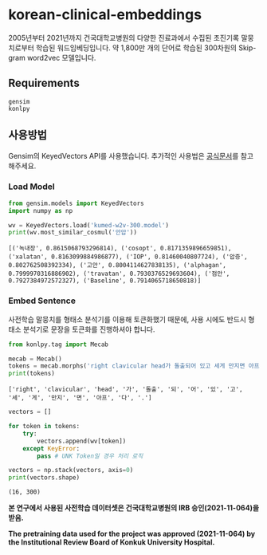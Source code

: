 # korean-clinical-embeddings

2005년부터 2021년까지 건국대학교병원의 다양한 진료과에서 수집된 초진기록 말뭉치로부터 학습된 워드임베딩입니다. 약 1,800만 개의 단어로 학습된 300차원의 Skip-gram word2vec 모델입니다.

## Requirements
~~~
gensim
konlpy
~~~

## 사용방법
Gensim의 KeyedVectors API를 사용했습니다. 추가적인 사용법은 [공식문서](https://radimrehurek.com/gensim/models/keyedvectors.html)를 참고해주세요.

### Load Model
```python
from gensim.models import KeyedVectors
import numpy as np

wv = KeyedVectors.load('kumed-w2v-300.model')
print(wv.most_similar_cosmul('안압'))
```
```
[('녹내장', 0.8615068793296814), ('cosopt', 0.8171359896659851), ('xalatan', 0.8163099884986877), ('IOP', 0.81460040807724), ('압증', 0.802762508392334), ('고안', 0.8004114627838135), ('alphagan', 0.7999970316886902), ('travatan', 0.7930376529693604), ('점안', 0.7927384972572327), ('Baseline', 0.7914065718650818)]
```

### Embed Sentence
사전학습 말뭉치를 형태소 분석기를 이용해 토큰화했기 때문에, 사용 시에도 반드시 형태소 분석기로 문장을 토큰화를 진행하셔야 합니다.

```python
from konlpy.tag import Mecab

mecab = Mecab()
tokens = mecab.morphs('right clavicular head가 돌출되어 있고 세게 만지면 아프다.')
print(tokens)
```
```
['right', 'clavicular', 'head', '가', '돌출', '되', '어', '있', '고', '세', '게', '만지', '면', '아프', '다', '.']
```
```python
vectors = []

for token in tokens:
    try:
        vectors.append(wv[token])
    except KeyError:
        pass # UNK Token일 경우 처리 로직

vectors = np.stack(vectors, axis=0)
print(vectors.shape)
```
```
(16, 300)
```

**본 연구에서 사용된 사전학습 데이터셋은 건국대학교병원의 IRB 승인(2021-11-064)을 받음.**


**The pretraining data used for the project was approved (2021-11-064) by the Institutional Review Board of Konkuk University Hospital.**
